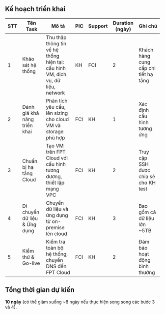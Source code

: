 ## Kế hoạch triển khai
| STT | Tên Task                     | Mô tả                                                                       | PIC      | Support | Duration (ngày) | Ghi chú                           |
|-----|------------------------------|-----------------------------------------------------------------------------|----------|---------|-----------------|------------------------------------|
| 1   | Khảo sát hệ thống            | Thu thập thông tin về hệ thống hiện tại: cấu hình VM, dịch vụ, dữ liệu, network | KH       | FCI     | 2               | Khách hàng cung cấp chi tiết hạ tầng  |
| 2   | Đánh giá khả năng triển khai | Phân tích yêu cầu, lên sizing cho cloud VM và storage phù hợp                   | FCI      | KH      | 1               | Xác định cấu hình tương ứng           |
| 3   | Chuẩn bị hạ tầng Cloud      | Tạo VM trên FPT Cloud với cấu hình tương đương, thiết lập mạng VPC                     | FCI      | KH      | 2               | Truy cập SSH được chia sẻ cho KH test |
| 4   | Di chuyển dữ liệu & Ứng dụng | Chuyển dữ liệu và ứng dụng từ on-premise lên cloud                     | FCI      | KH      | 3               | Bao gồm cả dữ liệu lớn ~5TB         |
| 5   | Kiểm thử & Go-live           | Kiểm tra toàn bộ hệ thống, chuyển DNS đến FPT Cloud                     | FCI      | KH      | 2               | Đảm bảo hoạt động bình thường       |

## Tổng thời gian dự kiến
**10 ngày** (có thể giảm xuống ~8 ngày nếu thực hiện song song các bước 3 và 4).